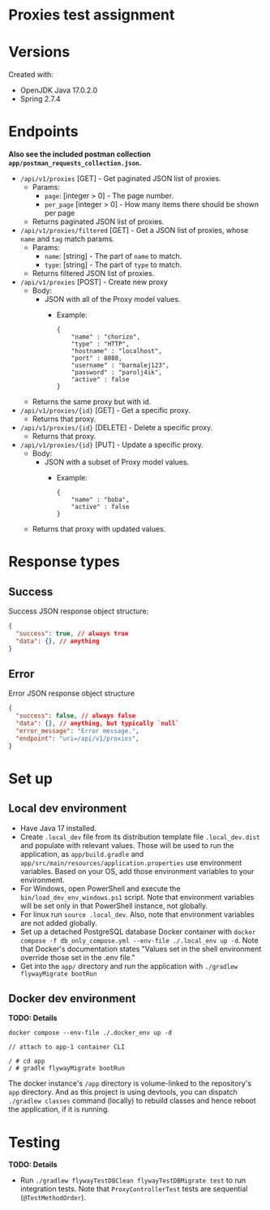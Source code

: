 # Proxies test assignment

# Versions

Created with:

- OpenJDK Java 17.0.2.0
- Spring 2.7.4

# Endpoints

**Also see the included postman collection `app/postman_requests_collection.json`.**

- `/api/v1/proxies` [GET] - Get paginated JSON list of proxies.
  - Params:
    - `page`: [integer > 0] - The page number.
    - `per_page` [integer > 0] - How many items there should be shown per page
  - Returns paginated JSON list of proxies.
- `/api/v1/proxies/filtered` [GET] - Get a JSON list of proxies, whose `name` and `tag` match params.
  - Params:
    - `name`: [string] - The part of `name` to match.
    - `type`: [string] - The part of `type` to match.
  - Returns filtered JSON list of proxies.
- `/api/v1/proxies` [POST] - Create new proxy
  - Body:
    - JSON with all of the Proxy model values.
      - Example:

            {
                "name" : "chorizo",
                "type" : "HTTP",
                "hostname" : "localhost",
                "port" : 8080,
                "username" : "barmalej123",
                "password" : "parolj4ik",
                "active" : false
            }
  - Returns the same proxy but with id.
- `/api/v1/proxies/{id}` [GET] - Get a specific proxy.
  - Returns that proxy.
- `/api/v1/proxies/{id}` [DELETE] - Delete a specific proxy.
  - Returns that proxy.
- `/api/v1/proxies/{id}` [PUT] - Update a specific proxy.
  - Body:
    - JSON with a subset of Proxy model values.
      - Example:

            {
                "name" : "boba",
                "active" : false
            }
  - Returns that proxy with updated values.

# Response types

## Success

Success JSON response object structure:

```json
{
  "success": true, // always true
  "data": {}, // anything
}
```

## Error

Error JSON response object structure

```json
{
  "success": false, // always false
  "data": {}, // anything, but typically `null`
  "error_message": "Error message.",
  "endpoint": "uri=/api/v1/proxies",
}
```

# Set up

## Local dev environment

- Have Java 17 installed.
- Create `.local_dev` file from its distribution template file `.local_dev.dist` and populate with relevant values. Those will be used to run the application, as `app/build.gradle` and `app/src/main/resources/application.properties` use environment variables.
Based on your OS, add those environment variables to your environment.
- For Windows, open PowerShell and execute the `bin/load_dev_env_windows.ps1` script. Note that environment variables will be set only in that PowerShell instance, not globally.
- For linux run `source .local_dev`. Also, note that environment variables are not added globally.
- Set up a detached PostgreSQL database Docker container with `docker compose -f db_only_compose.yml --env-file ./.local_env up -d`. Note that Docker's documentation states "Values set in the shell environment override those set in the .env file."
- Get into the `app/` directory and run the application with `./gradlew flywayMigrate bootRun`

## Docker dev environment

**TODO: Details**

    docker compose --env-file ./.docker_env up -d

`// attach to app-1 container CLI`

    / # cd app
    / # gradle flywayMigrate bootRun

The docker instance's `/app` directory is volume-linked to the repository's `app` directory. And as this project is using devtools, you can dispatch `./gradlew classes` command (locally) to rebuild classes and hence reboot the application, if it is running.

# Testing

**TODO: Details**

- Run `./gradlew flywayTestDBClean flywayTestDBMigrate test` to run integration tests. Note that `ProxyControllerTest` tests are sequential (`@TestMethodOrder`).
